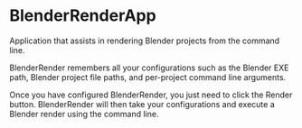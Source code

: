 # BlenderRenderApp
Application that assists in rendering Blender projects from the command line.

BlenderRender remembers all your configurations such as the Blender EXE path, Blender project file paths, and per-project command line arguments.

Once you have configured BlenderRender, you just need to click the Render button. BlenderRender will then take your configurations and execute a Blender render using the command line.
